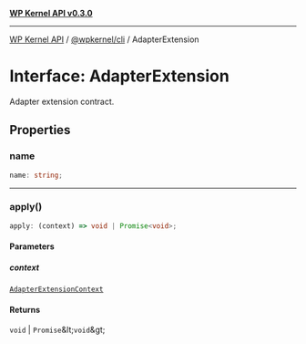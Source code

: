 [**WP Kernel API v0.3.0**](../../../README.md)

---

[WP Kernel API](../../../README.md) / [@wpkernel/cli](../README.md) / AdapterExtension

# Interface: AdapterExtension

Adapter extension contract.

## Properties

### name

```ts
name: string;
```

---

### apply()

```ts
apply: (context) => void | Promise<void>;
```

#### Parameters

##### context

[`AdapterExtensionContext`](AdapterExtensionContext.md)

#### Returns

`void` \| `Promise`\&lt;`void`\&gt;
